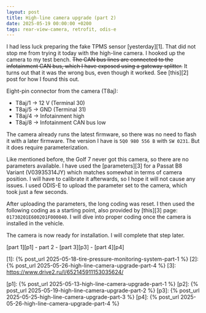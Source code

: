 ```yaml
---
layout: post
title: High-line camera upgrade (part 2)
date: 2025-05-19 00:00:00 +0200
tags: rear-view-camera, retrofit, odis-e
---
```

I had less luck preparing the fake TPMS sensor [yesterday][1]. That did not
stop me from trying it today with the high-line camera. I hooked up the camera
to my test bench. ~~The CAN bus lines are connected to the infotainment CAN
bus, which I have exposed using a gateway splitter.~~ It turns out that it was
the wrong bus, even though it worked. See [this][2] post for how I found this
out.

Eight-pin connector from the camera (T8aj):

* T8aj/1 -> 12 V (Terminal 30)
* T8aj/5 -> GND (Terminal 31)
* T8aj/4 -> Infotainment high
* T8aj/8 -> Infotainment CAN bus low

The camera already runs the latest firmware, so there was no need to flash it
with a later firmware. The version I have is `5Q0 980 556 B` with `SW 0231`.
But it does require parameterization.

Like mentioned before, the Golf 7 never got this camera, so there are no
parameters available. I have used the [parameters][3] for a Passat B8 Variant
(V03935314JY) which matches somewhat in terms of camera position. I will have
to calibrate it afterwards, so I hope it will not cause any issues. I used
ODIS-E to upload the parameter set to the camera, which took just a few
seconds.

After uploading the parameters, the long coding was reset. I then used the
following coding as a starting point, also provided by [this][3] page:
`01730201E600201F000040`. I will dive into proper coding once the camera is
installed in the vehicle.

The camera is now ready for installation. I will complete that step later.

[part 1][p1] - part 2 - [part 3][p3] - [part 4][p4]

[1]: {% post_url 2025-05-18-tire-pressure-monitoring-system-part-1 %}
[2]: {% post_url 2025-05-26-high-line-camera-upgrade-part-4 %}
[3]: https://www.drive2.ru/l/652145911153035624/

[p1]: {% post_url 2025-05-13-high-line-camera-upgrade-part-1 %}
[p2]: {% post_url 2025-05-19-high-line-camera-upgrade-part-2 %}
[p3]: {% post_url 2025-05-25-high-line-camera-upgrade-part-3 %}
[p4]: {% post_url 2025-05-26-high-line-camera-upgrade-part-4 %}
